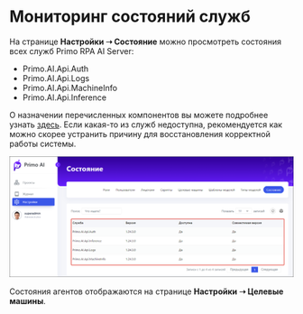 # Мониторинг состояний служб

На странице **Настройки ➝ Состояние** можно просмотреть состояния всех служб Primo RPA AI Server:
* Primo.AI.Api.Auth 
* Primo.AI.Api.Logs 
* Primo.AI.Api.MachineInfo
* Primo.AI.Api.Inference 

О назначении перечисленных компонентов вы можете подробнее узнать [здесь](https://github.com/PrimoRPA/Docs.Rus/blob/1299-%D0%BD%D0%B0%D0%BF%D0%B8%D1%81%D0%B0%D1%82%D1%8C-%D0%B4%D0%BE%D0%BA%D1%83%D0%BC%D0%B5%D0%BD%D1%82-%D0%BF%D0%BE-primoai/primo-ai/common/components.md). Если какая-то из служб недоступна, рекомендуется как можно скорее устранить причину для восстановления корректной работы системы.

![](<../../../.gitbook/assets1/primo-ai/statuses.png>)

Состояния агентов отображаются на странице **Настройки ➝ Целевые машины**.
